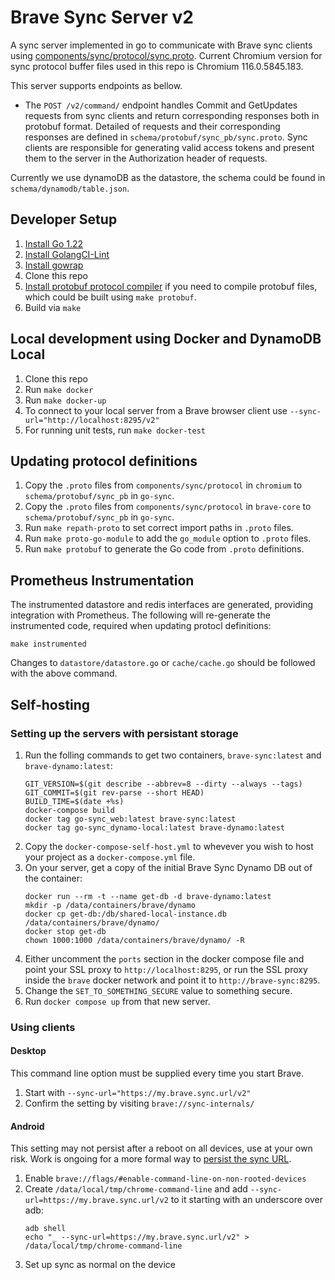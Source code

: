 # Brave Sync Server v2

A sync server implemented in go to communicate with Brave sync clients using
[components/sync/protocol/sync.proto](https://cs.chromium.org/chromium/src/components/sync/protocol/sync.proto).
Current Chromium version for sync protocol buffer files used in this repo is Chromium 116.0.5845.183.

This server supports endpoints as bellow.
- The `POST /v2/command/` endpoint handles Commit and GetUpdates requests from sync clients and return corresponding responses both in protobuf format. Detailed of requests and their corresponding responses are defined in `schema/protobuf/sync_pb/sync.proto`. Sync clients are responsible for generating valid access tokens and present them to the server in the Authorization header of requests.

Currently we use dynamoDB as the datastore, the schema could be found in `schema/dynamodb/table.json`.

## Developer Setup
1. [Install Go 1.22](https://golang.org/doc/install)
2. [Install GolangCI-Lint](https://github.com/golangci/golangci-lint#install)
3. [Install gowrap](https://github.com/hexdigest/gowrap#installation)
4. Clone this repo
5. [Install protobuf protocol compiler](https://github.com/protocolbuffers/protobuf#protocol-compiler-installation) if you need to compile protobuf files, which could be built using `make protobuf`.
6. Build via `make`

## Local development using Docker and DynamoDB Local
1. Clone this repo
2. Run `make docker`
3. Run `make docker-up`
4. To connect to your local server from a Brave browser client use `--sync-url="http://localhost:8295/v2"`
5. For running unit tests, run `make docker-test`

## Updating protocol definitions
1. Copy the `.proto` files from `components/sync/protocol` in `chromium` to `schema/protobuf/sync_pb` in `go-sync`.
2. Copy the `.proto` files from `components/sync/protocol` in `brave-core` to `schema/protobuf/sync_pb` in `go-sync`.
3. Run `make repath-proto` to set correct import paths in `.proto` files.
4. Run `make proto-go-module` to add the `go_module` option to `.proto` files.
5. Run `make protobuf` to generate the Go code from `.proto` definitions.

## Prometheus Instrumentation
The instrumented datastore and redis interfaces are generated, providing integration with Prometheus.  The following will re-generate the instrumented code, required when updating protocl definitions:

```
make instrumented
```

Changes to `datastore/datastore.go` or `cache/cache.go` should be followed with the above command.

## Self-hosting

### Setting up the servers with persistant storage
1. Run the folling commands to get two containers, `brave-sync:latest` and `brave-dynamo:latest`:
    ```
    GIT_VERSION=$(git describe --abbrev=8 --dirty --always --tags)
    GIT_COMMIT=$(git rev-parse --short HEAD)
    BUILD_TIME=$(date +%s)
    docker-compose build
    docker tag go-sync_web:latest brave-sync:latest
    docker tag go-sync_dynamo-local:latest brave-dynamo:latest
    ```
2. Copy the `docker-compose-self-host.yml` to whevever you wish to host your project as a `docker-compose.yml` file.
3. On your server, get a copy of the initial Brave Sync Dynamo DB out of the container:
    ```
    docker run --rm -t --name get-db -d brave-dynamo:latest
    mkdir -p /data/containers/brave/dynamo
    docker cp get-db:/db/shared-local-instance.db /data/containers/brave/dynamo/
    docker stop get-db
    chown 1000:1000 /data/containers/brave/dynamo/ -R
    ```
4. Either uncomment the `ports` section in the docker compose file and point your SSL proxy to `http://localhost:8295`, or run the SSL proxy inside the `brave` docker network and point it to `http://brave-sync:8295`.
5. Change the `SET_TO_SOMETHING_SECURE` value to something secure.
6. Run `docker compose up` from that new server.

### Using clients

#### Desktop
This command line option must be supplied every time you start Brave.
1. Start with `--sync-url="https://my.brave.sync.url/v2"`
2. Confirm the setting by visiting `brave://sync-internals/`

#### Android
This setting may not persist after a reboot on all devices, use at your own risk. Work is ongoing for a more formal way to [persist the sync URL](https://github.com/brave/brave-browser/issues/12314).
1. Enable `brave://flags/#enable-command-line-on-non-rooted-devices`
2. Create `/data/local/tmp/chrome-command-line` and add `--sync-url=https://my.brave.sync.url/v2` to it starting with an underscore over adb:
    ```
    adb shell
    echo "_ --sync-url=https://my.brave.sync.url/v2" > /data/local/tmp/chrome-command-line
    ```
3. Set up sync as normal on the device